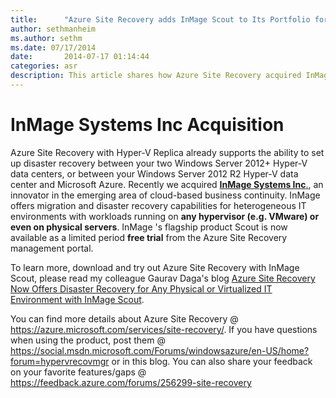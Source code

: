 ```yaml
---
title:      "Azure Site Recovery adds InMage Scout to Its Portfolio for Any Virtual and Physical Workload Disaster Recovery"
author: sethmanheim
ms.author: sethm
ms.date: 07/17/2014
date:       2014-07-17 01:14:44
categories: asr
description: This article shares how Azure Site Recovery acquired InMage Systems Inc. 
---
```

# InMage Systems Inc Acquisition

Azure Site Recovery with Hyper-V Replica already supports the ability to set up disaster recovery between your two Windows Server 2012+ Hyper-V data centers, or between your Windows Server 2012 R2 Hyper-V data center and Microsoft Azure. Recently we acquired [**InMage Systems Inc**.](https://blogs.microsoft.com/blog/2014/07/11/microsoft-acquires-inmage-better-business-continuity-with-azure/), an innovator in the emerging area of cloud-based business continuity. InMage offers migration and disaster recovery capabilities for heterogeneous IT environments with workloads running on **any hypervisor (e.g. VMware) or even on physical servers**. InMage 's flagship product Scout is now available as a limited period **free trial** from the Azure Site Recovery management portal. 

To learn more, download and try out Azure Site Recovery with InMage Scout, please read my colleague Gaurav Daga's blog [Azure Site Recovery Now Offers Disaster Recovery for Any Physical or Virtualized IT Environment with InMage Scout](https://azure.microsoft.com/blog/2014/07/16/azure-site-recovery-now-offers-disaster-recovery-for-any-physical-or-virtualized-it-environment-with-inmage-scout-2). 

You can find more details about Azure Site Recovery @ <https://azure.microsoft.com/services/site-recovery/>. If you have questions when using the product, post them @ <https://social.msdn.microsoft.com/Forums/windowsazure/en-US/home?forum=hypervrecovmgr> or in this blog. You can also share your feedback on your favorite features/gaps @ <https://feedback.azure.com/forums/256299-site-recovery>
